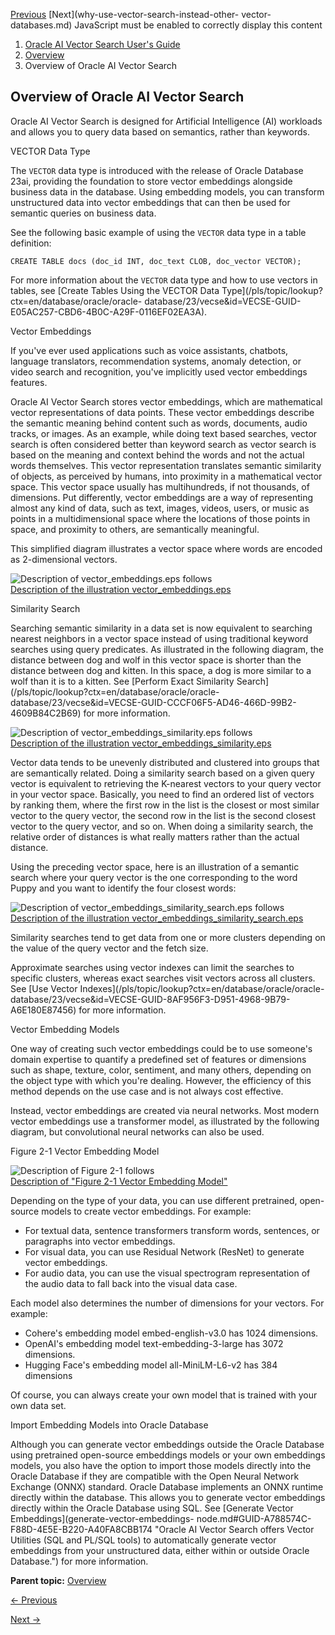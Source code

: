 [Previous](overview-node.md) [Next](why-use-vector-search-instead-other-
vector-databases.md) JavaScript must be enabled to correctly display this
content

  1. [Oracle AI Vector Search User's Guide](index.md)
  2. [Overview](overview-node.md)
  3. Overview of Oracle AI Vector Search

## Overview of Oracle AI Vector Search

Oracle AI Vector Search is designed for Artificial Intelligence (AI) workloads
and allows you to query data based on semantics, rather than keywords.

VECTOR Data Type

The `VECTOR` data type is introduced with the release of Oracle Database 23ai,
providing the foundation to store vector embeddings alongside business data in
the database. Using embedding models, you can transform unstructured data into
vector embeddings that can then be used for semantic queries on business data.

See the following basic example of using the `VECTOR` data type in a table
definition:

    
    
    CREATE TABLE docs (doc_id INT, doc_text CLOB, doc_vector VECTOR);

For more information about the `VECTOR` data type and how to use vectors in
tables, see [Create Tables Using the VECTOR Data
Type](/pls/topic/lookup?ctx=en/database/oracle/oracle-
database/23/vecse&id=VECSE-GUID-E05AC257-CBD6-4B0C-A29F-0116EF02EA3A).

Vector Embeddings

If you've ever used applications such as voice assistants, chatbots, language
translators, recommendation systems, anomaly detection, or video search and
recognition, you've implicitly used vector embeddings features.

Oracle AI Vector Search stores vector embeddings, which are mathematical
vector representations of data points. These vector embeddings describe the
semantic meaning behind content such as words, documents, audio tracks, or
images. As an example, while doing text based searches, vector search is often
considered better than keyword search as vector search is based on the meaning
and context behind the words and not the actual words themselves. This vector
representation translates semantic similarity of objects, as perceived by
humans, into proximity in a mathematical vector space. This vector space
usually has multihundreds, if not thousands, of dimensions. Put differently,
vector embeddings are a way of representing almost any kind of data, such as
text, images, videos, users, or music as points in a multidimensional space
where the locations of those points in space, and proximity to others, are
semantically meaningful.

This simplified diagram illustrates a vector space where words are encoded as
2-dimensional vectors.

  

![Description of vector_embeddings.eps
follows](https://docs.oracle.com/en/database/oracle/oracle-database/23/vecse/img/vector_embeddings.png)  
[Description of the illustration
vector_embeddings.eps](img_text/vector_embeddings.md)

  

Similarity Search

Searching semantic similarity in a data set is now equivalent to searching
nearest neighbors in a vector space instead of using traditional keyword
searches using query predicates. As illustrated in the following diagram, the
distance between dog and wolf  in this vector space is shorter than the
distance between dog and kitten. In this space, a dog is more similar to a
wolf than it is to a kitten. See [Perform Exact Similarity
Search](/pls/topic/lookup?ctx=en/database/oracle/oracle-
database/23/vecse&id=VECSE-GUID-CCCF06F5-AD46-466D-99B2-4609B84C2B69) for more
information.

  

![Description of vector_embeddings_similarity.eps
follows](https://docs.oracle.com/en/database/oracle/oracle-database/23/vecse/img/vector_embeddings_similarity.png)  
[Description of the illustration
vector_embeddings_similarity.eps](img_text/vector_embeddings_similarity.md)

  

Vector data tends to be unevenly distributed and clustered into groups that
are semantically related. Doing a similarity search based on a given query
vector is equivalent to retrieving the K-nearest vectors to your query vector
in your vector space. Basically, you need to find an ordered list of vectors
by ranking them, where the first row in the list is the closest or most
similar vector to the query vector, the second row in the list is the second
closest vector to the query vector, and so on. When doing a similarity search,
the relative order of distances is what really matters rather than the actual
distance.

Using the preceding vector space, here is an illustration of a semantic search
where your query vector is the one corresponding to the word Puppy and you
want to identify the four closest words:

  

![Description of vector_embeddings_similarity_search.eps
follows](https://docs.oracle.com/en/database/oracle/oracle-database/23/vecse/img/vector_embeddings_similarity_search.png)  
[Description of the illustration
vector_embeddings_similarity_search.eps](img_text/vector_embeddings_similarity_search.md)

  

Similarity searches tend to get data from one or more clusters depending on
the value of the query vector and the fetch size.

Approximate searches using vector indexes can limit the searches to specific
clusters, whereas exact searches visit vectors across all clusters. See [Use
Vector Indexes](/pls/topic/lookup?ctx=en/database/oracle/oracle-
database/23/vecse&id=VECSE-GUID-8AF956F3-D951-4968-9B79-A6E180E87456) for more
information.

Vector Embedding Models

One way of creating such vector embeddings could be to use someone's domain
expertise to quantify a predefined set of features or dimensions such as
shape, texture, color, sentiment, and many others, depending on the object
type with which you're dealing. However, the efficiency of this method depends
on the use case and is not always cost effective.

Instead, vector embeddings are created via neural networks. Most modern vector
embeddings use a transformer model, as illustrated by the following diagram,
but convolutional neural networks can also be used.

Figure 2-1 Vector Embedding Model

  

![Description of Figure 2-1
follows](https://docs.oracle.com/en/database/oracle/oracle-database/23/vecse/img/basic_transform.png)  
[Description of "Figure 2-1 Vector Embedding
Model"](img_text/basic_transform.md)

  

Depending on the type of your data, you can use different pretrained, open-
source models to create vector embeddings. For example:

  * For textual data, sentence transformers transform words, sentences, or paragraphs into vector embeddings.
  * For visual data, you can use Residual Network (ResNet) to generate vector embeddings.
  * For audio data, you can use the visual spectrogram representation of the audio data to fall back into the visual data case.

Each model also determines the number of dimensions for your vectors. For
example:

  * Cohere's embedding model embed-english-v3.0 has 1024 dimensions.
  * OpenAI's embedding model text-embedding-3-large has 3072 dimensions.
  * Hugging Face's embedding model all-MiniLM-L6-v2 has 384 dimensions

Of course, you can always create your own model that is trained with your own
data set.

Import Embedding Models into Oracle Database

Although you can generate vector embeddings outside the Oracle Database using
pretrained open-source embeddings models or your own embeddings models, you
also have the option to import those models directly into the Oracle Database
if they are compatible with the Open Neural Network Exchange (ONNX) standard.
Oracle Database implements an ONNX runtime directly within the database. This
allows you to generate vector embeddings directly within the Oracle Database
using SQL. See [Generate Vector Embeddings](generate-vector-embeddings-
node.md#GUID-A788574C-F88D-4E5E-B220-A40FA8CBB174 "Oracle AI Vector Search
offers Vector Utilities \(SQL and PL/SQL tools\) to automatically generate
vector embeddings from your unstructured data, either within or outside Oracle
Database.") for more information.

**Parent topic:** [Overview](overview-node.md "Oracle AI Vector Search
stores and indexes vector embeddings for fast retrieval and similarity
search.")


[← Previous](overview-node.md)

[Next →](why-use-vector-search-instead-other-vector-databases.md)
